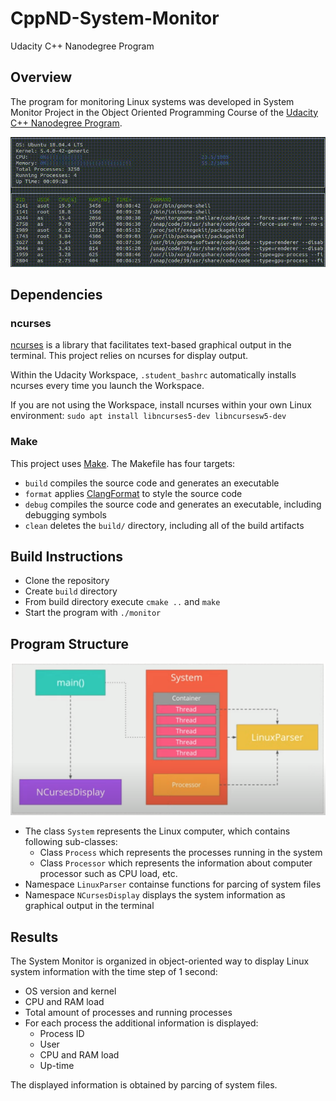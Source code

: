 # CppND-System-Monitor

Udacity C++ Nanodegree Program

## Overview

The program for monitoring Linux systems was developed in System Monitor Project in the Object Oriented Programming Course of the [Udacity C++ Nanodegree Program](https://www.udacity.com/course/c-plus-plus-nanodegree--nd213). 


<p align="center">
  <img src="./images/out.gif" alt = "System monitor" width = "700"
   />
</p>


## Dependencies

### ncurses
[ncurses](https://www.gnu.org/software/ncurses/) is a library that facilitates text-based graphical output in the terminal. This project relies on ncurses for display output.

Within the Udacity Workspace, `.student_bashrc` automatically installs ncurses every time you launch the Workspace.

If you are not using the Workspace, install ncurses within your own Linux environment: `sudo apt install libncurses5-dev libncursesw5-dev`

### Make
This project uses [Make](https://www.gnu.org/software/make/). The Makefile has four targets:
* `build` compiles the source code and generates an executable
* `format` applies [ClangFormat](https://clang.llvm.org/docs/ClangFormat.html) to style the source code
* `debug` compiles the source code and generates an executable, including debugging symbols
* `clean` deletes the `build/` directory, including all of the build artifacts

## Build Instructions

* Clone the repository
* Create `build` directory 
* From build directory execute `cmake ..` and `make`
* Start the program with `./monitor`

## Program Structure

<p align="center">
  <img src="./images/project_structure.PNG" alt = "System monitor" width = "700"
   />
</p>

* The class `System` represents the Linux computer, which contains following sub-classes:
  * Class `Process` which represents the processes running in the system
  * Class `Processor` which represents the information about computer processor such as CPU load, etc.
* Namespace `LinuxParser` containse functions for parcing of system files
* Namespace `NCursesDisplay` displays the system information  as graphical output in the terminal

## Results

The System Monitor is organized in object-oriented way to display Linux system information with the time step of 1 second:
* OS version and kernel
* CPU and RAM load
* Total amount of processes and running processes
* For each process the additional information is displayed:
  * Process ID
  * User
  * CPU and RAM load
  * Up-time

The displayed information is obtained by parcing of system files.

